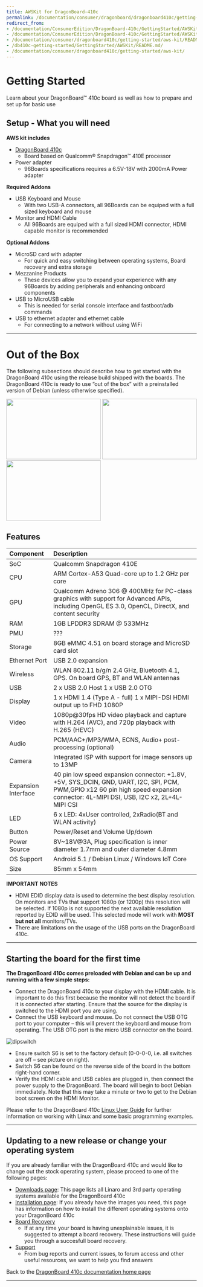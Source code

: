 ```yaml
---
title: AWSKit for DragonBoard-410c
permalink: /documentation/consumer/dragonboard/dragonboard410c/getting-started/aws-kit/
redirect_from:
- /documentation/ConsumerEdition/DragonBoard-410c/GettingStarted/AWSKit/README.md/
- /documentation/ConsumerEdition/DragonBoard-410c/GettingStarted/AWSKit/
- /documentation/consumer/dragonboard410c/getting-started/aws-kit/README.md/
- /db410c-getting-started/GettingStarted/AWSKit/README.md/
- /documentation/consumer/dragonboard410c/getting-started/aws-kit/
---
```

# Getting Started

Learn about your DragonBoard™ 410c board as well as how to prepare and set up for basic use

## Setup - What you will need

**AWS kit includes**
- [DragonBoard 410c](https://www.96boards.org/product/dragonboard410c/)
   - Board based on Qualcomm® Snapdragon™ 410E processor
- Power adapter
   - 96Boards specifications requires a 6.5V-18V with 2000mA Power adapter

**Required Addons**
- USB Keyboard and Mouse
   - With two USB-A connectors, all 96Boards can be equiped with a full sized keyboard and mouse
- Monitor and HDMI Cable
   - All 96Boards are equiped with a full sized HDMI connector, HDMI capable monitor is recommended

**Optional Addons**
- MicroSD card with adapter
   - For quick and easy switching between operating systems, Board recovery and extra storage
- Mezzanine Products
   - These devices allow you to expand your experience with any 96Boards by adding peripherals and enhancing onboard components
- USB to MicroUSB cable
   - This is needed for serial console interface and fastboot/adb commands
- USB to ethernet adapter and ethernet cable
   - For connecting to a network without using WiFi

***

# Out of the Box

The following subsections should describe how to get started with the DragonBoard 410c using the release build shipped with the boards. The DragonBoard 410c is ready to use “out of the box” with a preinstalled version of Debian (unless otherwise specified).

<img src="https://i.imgur.com/4a5GXRd.png" data-canonical-src="https://i.imgur.com/4a5GXRd.png" width="250" height="160" />
<img src="https://i.imgur.com/iAbmSuV.png" data-canonical-src="https://i.imgur.com/iAbmSuV.png" width="250" height="160" />
<img src="https://i.imgur.com/nyVSsa2.png" data-canonical-src="https://i.imgur.com/nyVSsa2.png" width="250" height="160" />

## Features

|   Component          |   Description                                                                                    |
|:---------------------|:-------------------------------------------------------------------------------------------------|
|  SoC                 | Qualcomm Snapdragon 410E                                                                         |
|  CPU                 | ARM Cortex-A53 Quad-core up to 1.2 GHz per core                                                  |
|  GPU                 | Qualcomm Adreno 306 @ 400MHz for PC-class graphics with support for Advanced APIs, including OpenGL ES 3.0, OpenCL, DirectX, and content security                                                                                     |
|  RAM                 | 1GB LPDDR3 SDRAM @ 533MHz                                                                        |
|  PMU                 | ???                                                                                              |
|  Storage             | 8GB eMMC 4.51 on board storage and MicroSD card slot                                             |
|  Ethernet Port       | USB 2.0 expansion                                                                                |
|  Wireless            | WLAN 802.11 b/g/n 2.4 GHz, Bluetooth 4.1, GPS. On board GPS, BT and WLAN antennas                |
|  USB                 | 2 x USB 2.0 Host 1 x USB 2.0 OTG                                                                 |
|  Display             | 1 x HDMI 1.4 (Type A - full) 1 x MIPI-DSI HDMI output up to FHD 1080P                            |
|  Video               | 1080p@30fps HD video playback and capture with H.264 (AVC), and 720p playback with H.265 (HEVC)  |
|  Audio               | PCM/AAC+/MP3/WMA, ECNS, Audio+ post-processing (optional)                                        |
|  Camera              | Integrated ISP with support for image sensors up to 13MP                                         |
|  Expansion Interface | 40 pin low speed expansion connector: +1.8V, +5V, SYS_DCIN, GND, UART, I2C, SPI, PCM, PWM,GPIO x12 60 pin high speed expansion connector: 4L-MIPI DSI, USB, I2C x2, 2L+4L-MIPI CSI                                                  |
|  LED                 | 6 x LED: 4xUser controlled, 2xRadio(BT and WLAN activity)                                        |
|  Button              | Power/Reset and Volume Up/down                                                                   |
|  Power Source        | 8V~18V@3A, Plug specification is inner diameter 1.7mm and outer diameter 4.8mm                   |
|  OS Support          | Android 5.1 / Debian Linux / Windows IoT Core                                                    |
|  Size                | 85mm x 54mm                                                                                      |

**IMPORTANT NOTES**

- HDMI EDID display data is used to determine the best display resolution. On monitors and TVs that support 1080p (or 1200p) this resolution will be selected. If 1080p is not supported the next available resolution reported by EDID will be used. This selected mode will work with **MOST but not all** monitors/TVs.
- There are limitations on the usage of the USB ports on the DragonBoard 410c.

***

## Starting the board for the first time

**The DragonBoard 410c comes preloaded with Debian and can be up and running with a few simple steps:**

- Connect the DragonBoard 410c to your display with the HDMI cable. It is important to do this first because the monitor will not detect the board if it is connected after starting. Ensure that the source for the display is switched to the HDMI port you are using.
- Connect the USB keyboard and mouse. Do not connect the USB OTG port to your computer – this will prevent the keyboard and mouse from operating. The USB OTG port is the micro USB connector on the board.

![dipswitch](https://www.96boards.org/wp-content/uploads/2015/04/dip_blue_20150611_142555-300x205.jpg)

- Ensure switch S6 is set to the factory default (0-0-0-0, i.e. all switches are off – see picture on right).
- Switch S6 can be found on the reverse side of the board in the bottom right-hand corner.
- Verify the HDMI cable and USB cables are plugged in, then connect the power supply to the DragonBoard. The board will begin to boot Debian immediately. Note that this may take a minute or two to get to the Debian boot screen on the HDMI Monitor.

Please refer to the DragonBoard 410c [Linux User Guide](https://github.com/96boards/documentation/blob/master/consumer/dragonboard/dragonboard410c/guides/LinuxUserGuide_DragonBoard.pdf) for further information on working with Linux and some basic programming examples.

***

## Updating to a new release or change your operating system

If you are already familiar with the DragonBoard 410c and would like to change out the stock operating system, please proceed to one of the following pages:

- [Downloads page](../../downloads/): This page lists all Linaro and 3rd party operating systems available for the DragonBoard 410c
- [Installation page](../../installation/): If you already have the images you need, this page has information on how to install the different operating systems onto your DragonBoard 410c
- [Board Recovery](../../installation/board-recovery.md)
   - If at any time your board is having unexplainable issues, it is suggested to attempt a board recovery. These instructions will guide you through a succesfull board recovery.
- [Support](../../support/)
   - From bug reports and current issues, to forum access and other useful resources, we want to help you find answers

Back to the [DragonBoard 410c documentation home page](../../)

***
